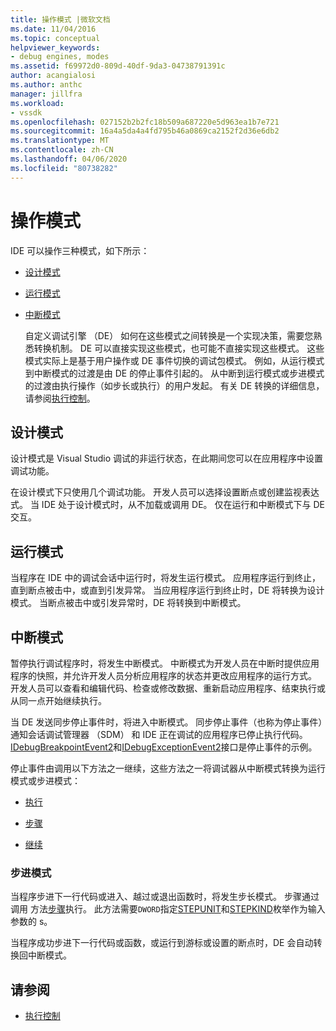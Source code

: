 ```yaml
---
title: 操作模式 |微软文档
ms.date: 11/04/2016
ms.topic: conceptual
helpviewer_keywords:
- debug engines, modes
ms.assetid: f69972d0-809d-40df-9da3-04738791391c
author: acangialosi
ms.author: anthc
manager: jillfra
ms.workload:
- vssdk
ms.openlocfilehash: 027152b2b2fc18b509a687220e5d963ea1b7e721
ms.sourcegitcommit: 16a4a5da4a4fd795b46a0869ca2152f2d36e6db2
ms.translationtype: MT
ms.contentlocale: zh-CN
ms.lasthandoff: 04/06/2020
ms.locfileid: "80738282"
---
```

# <a name="operational-modes"></a>操作模式
IDE 可以操作三种模式，如下所示：

- [设计模式](#vsconoperationalmodesanchor1)

- [运行模式](#vsconoperationalmodesanchor2)

- [中断模式](#vsconoperationalmodesanchor3)

  自定义调试引擎 （DE） 如何在这些模式之间转换是一个实现决策，需要您熟悉转换机制。 DE 可以直接实现这些模式，也可能不直接实现这些模式。 这些模式实际上是基于用户操作或 DE 事件切换的调试包模式。 例如，从运行模式到中断模式的过渡是由 DE 的停止事件引起的。 从中断到运行模式或步进模式的过渡由执行操作（如步长或执行）的用户发起。 有关 DE 转换的详细信息，请参阅[执行控制](../../extensibility/debugger/control-of-execution.md)。

## <a name="design-mode"></a><a name="vsconoperationalmodesanchor1"></a>设计模式
 设计模式是 Visual Studio 调试的非运行状态，在此期间您可以在应用程序中设置调试功能。

 在设计模式下只使用几个调试功能。 开发人员可以选择设置断点或创建监视表达式。 当 IDE 处于设计模式时，从不加载或调用 DE。 仅在运行和中断模式下与 DE 交互。

## <a name="run-mode"></a><a name="vsconoperationalmodesanchor2"></a>运行模式
 当程序在 IDE 中的调试会话中运行时，将发生运行模式。 应用程序运行到终止，直到断点被击中，或直到引发异常。 当应用程序运行到终止时，DE 将转换为设计模式。 当断点被击中或引发异常时，DE 将转换到中断模式。

## <a name="break-mode"></a><a name="vsconoperationalmodesanchor3"></a>中断模式
 暂停执行调试程序时，将发生中断模式。 中断模式为开发人员在中断时提供应用程序的快照，并允许开发人员分析应用程序的状态并更改应用程序的运行方式。 开发人员可以查看和编辑代码、检查或修改数据、重新启动应用程序、结束执行或从同一点开始继续执行。

 当 DE 发送同步停止事件时，将进入中断模式。 同步停止事件（也称为停止事件）通知会话调试管理器 （SDM） 和 IDE 正在调试的应用程序已停止执行代码。 [IDebugBreakpointEvent2](../../extensibility/debugger/reference/idebugbreakpointevent2.md)和[IDebugExceptionEvent2](../../extensibility/debugger/reference/idebugexceptionevent2.md)接口是停止事件的示例。

 停止事件由调用以下方法之一继续，这些方法之一将调试器从中断模式转换为运行模式或步进模式：

- [执行](../../extensibility/debugger/reference/idebugprocess3-execute.md)

- [步骤](../../extensibility/debugger/reference/idebugprocess3-step.md)

- [继续](../../extensibility/debugger/reference/idebugprocess3-continue.md)

### <a name="step-mode"></a><a name="vsconoperationalmodesanchor4"></a>步进模式
 当程序步进下一行代码或进入、越过或退出函数时，将发生步长模式。 步骤通过调用 方法[步骤](../../extensibility/debugger/reference/idebugprocess3-step.md)执行。 此方法需要`DWORD`指定[STEPUNIT](../../extensibility/debugger/reference/stepunit.md)和[STEPKIND](../../extensibility/debugger/reference/stepkind.md)枚举作为输入参数的 s。

 当程序成功步进下一行代码或函数，或运行到游标或设置的断点时，DE 会自动转换回中断模式。

## <a name="see-also"></a>请参阅
- [执行控制](../../extensibility/debugger/control-of-execution.md)
